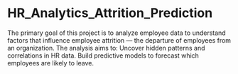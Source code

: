 # HR_Analytics_Attrition_Prediction
The primary goal of this project is to analyze employee data to understand factors that influence employee attrition — the departure of employees from an organization. The analysis aims to:  Uncover hidden patterns and correlations in HR data.  Build predictive models to forecast which employees are likely to leave.
